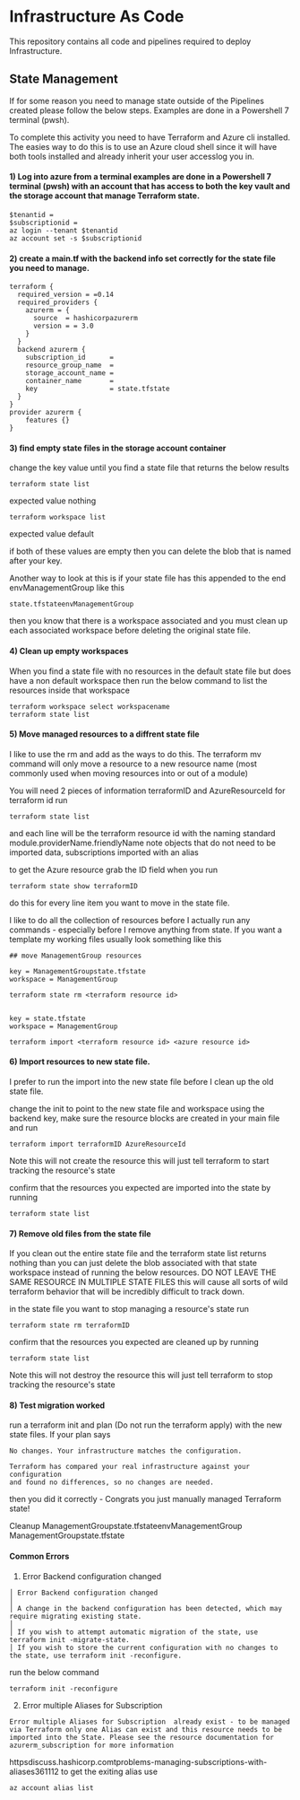 # Infrastructure As Code
This repository contains all code and pipelines required to deploy Infrastructure.

## State Management
If for some reason you need to manage state outside of the Pipelines created please follow the below steps. Examples are done in a Powershell 7 terminal (pwsh).

To complete this activity you need to have Terraform and Azure cli installed. The easies way to do this is to use an Azure cloud shell since it will have both tools installed and already inherit your user accesslog you in.

####  1) Log into azure from a terminal examples are done in a Powershell 7 terminal (pwsh) with an account that has access to both the key vault and the storage account that manage Terraform state. 
``` cli
$tenantid =  
$subscriptionid = 
az login --tenant $tenantid
az account set -s $subscriptionid 
```

#### 2) create a main.tf with the backend info set correctly for the state file you need to manage.
``` hcl
terraform {
  required_version = =0.14
  required_providers {
    azurerm = {
      source  = hashicorpazurerm
      version = = 3.0
    }
  }
  backend azurerm {
    subscription_id      = 
    resource_group_name  = 
    storage_account_name = 
    container_name       = 
    key                  = state.tfstate
  }               
}
provider azurerm {
    features {}
}
```

#### 3) find empty state files in the storage account container

change the key value until you find a state file that returns the below results
``` hcl
terraform state list
```
expected value nothing

``` hcl
terraform workspace list
```
expected value  default

if both of these values are empty then you can delete the blob that is named after your key. 

Another way to look at this is if your state file has this appended to the end envManagementGroup
like this
``` hcl
state.tfstateenvManagementGroup 
```
then you know that there is a workspace associated and you must clean up each associated workspace before deleting the original state file. 

#### 4) Clean up empty workspaces
When you find a state file with no resources in the default state file but does have a non default workspace then run the below command to list the resources inside that workspace

``` hcl
terraform workspace select workspacename
terraform state list
```

#### 5) Move managed resources to a diffrent state file
I like to use the rm and add as the ways to do this. The terraform mv command will only move a resource to a new resource name (most commonly used when moving resources into or out of a module)

You will need 2 pieces of information terraformID and AzureResourceId
for terraform id  run 
``` hcl
terraform state list
```
and each line will  be the terraform resource id with the naming standard
module.providerName.friendlyName
note objects that do not need to be imported data, subscriptions imported with an alias 

to get the Azure resource grab the ID field when you run 
```hcl
terraform state show terraformID
```
do this for every line item you want to move in the state file. 



I like to do all the collection of resources before I actually run any commands - especially before I remove anything from state. If you want a template my working files usually look something like this

``` hcl
## move ManagementGroup resources

key = ManagementGroupstate.tfstate
workspace = ManagementGroup

terraform state rm <terraform resource id>


key = state.tfstate
workspace = ManagementGroup

terraform import <terraform resource id> <azure resource id>
```


#### 6) Import resources to new state file.
I prefer to run the import into the new state file before I clean up the old state file.

change the init to point to the new state file and workspace using the backend key, make sure the resource blocks are created in your main file and run
``` hcl
terraform import terraformID AzureResourceId
```
Note this will not create the resource this will just tell terraform to start tracking the resource's state

confirm that the resources you expected are imported into the state by running 
``` hcl 
terraform state list
```

#### 7) Remove old files from the state file

If you clean out the entire state file and the terraform state list returns nothing than you can just delete the blob associated with that state workspace instead of running the below resources. DO NOT LEAVE THE SAME RESOURCE IN MULTIPLE STATE FILES this will cause all sorts of wild terraform behavior that will be incredibly difficult to track down.

in the state file you want to stop managing a resource's state run
``` hcl
terraform state rm terraformID
```

confirm that the resources you expected are cleaned up by running 
``` hcl 
terraform state list
```
Note this will not destroy the resource this will just tell terraform to stop tracking the resource's state

#### 8) Test migration worked 

run a terraform init and plan (Do not run the terraform apply) with the new state files. If your plan says 
``` hcl
No changes. Your infrastructure matches the configuration.

Terraform has compared your real infrastructure against your configuration
and found no differences, so no changes are needed.
```
then you did it correctly - Congrats you just manually managed Terraform state!

Cleanup
ManagementGroupstate.tfstateenvManagementGroup
ManagementGroupstate.tfstate


#### Common Errors
1) Error Backend configuration changed
``` hcl
│ Error Backend configuration changed
│
│ A change in the backend configuration has been detected, which may require migrating existing state.
│
│ If you wish to attempt automatic migration of the state, use terraform init -migrate-state.
│ If you wish to store the current configuration with no changes to the state, use terraform init -reconfigure.
```

run the below command

``` hcl
terraform init -reconfigure
```
2) Error multiple Aliases for Subscription 

``` hcl
Error multiple Aliases for Subscription  already exist - to be managed via Terraform only one Alias can exist and this resource needs to be imported into the State. Please see the resource documentation for azurerm_subscription for more information
``` 

httpsdiscuss.hashicorp.comtproblems-managing-subscriptions-with-aliases361112
to get the exiting alias use
``` az cli
az account alias list 
```